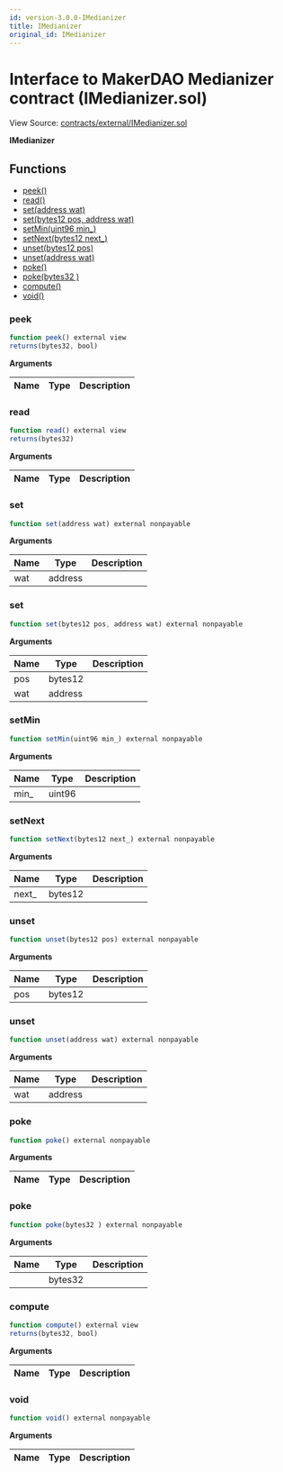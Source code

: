 ```yaml
---
id: version-3.0.0-IMedianizer
title: IMedianizer
original_id: IMedianizer
---
```


# Interface to MakerDAO Medianizer contract (IMedianizer.sol)

View Source: [contracts/external/IMedianizer.sol](../../contracts/external/IMedianizer.sol)

**IMedianizer**

## Functions

- [peek()](#peek)
- [read()](#read)
- [set(address wat)](#set)
- [set(bytes12 pos, address wat)](#set)
- [setMin(uint96 min_)](#setmin)
- [setNext(bytes12 next_)](#setnext)
- [unset(bytes12 pos)](#unset)
- [unset(address wat)](#unset)
- [poke()](#poke)
- [poke(bytes32 )](#poke)
- [compute()](#compute)
- [void()](#void)

### peek

```js
function peek() external view
returns(bytes32, bool)
```

**Arguments**

| Name        | Type           | Description  |
| ------------- |------------- | -----|

### read

```js
function read() external view
returns(bytes32)
```

**Arguments**

| Name        | Type           | Description  |
| ------------- |------------- | -----|

### set

```js
function set(address wat) external nonpayable
```

**Arguments**

| Name        | Type           | Description  |
| ------------- |------------- | -----|
| wat | address |  | 

### set

```js
function set(bytes12 pos, address wat) external nonpayable
```

**Arguments**

| Name        | Type           | Description  |
| ------------- |------------- | -----|
| pos | bytes12 |  | 
| wat | address |  | 

### setMin

```js
function setMin(uint96 min_) external nonpayable
```

**Arguments**

| Name        | Type           | Description  |
| ------------- |------------- | -----|
| min_ | uint96 |  | 

### setNext

```js
function setNext(bytes12 next_) external nonpayable
```

**Arguments**

| Name        | Type           | Description  |
| ------------- |------------- | -----|
| next_ | bytes12 |  | 

### unset

```js
function unset(bytes12 pos) external nonpayable
```

**Arguments**

| Name        | Type           | Description  |
| ------------- |------------- | -----|
| pos | bytes12 |  | 

### unset

```js
function unset(address wat) external nonpayable
```

**Arguments**

| Name        | Type           | Description  |
| ------------- |------------- | -----|
| wat | address |  | 

### poke

```js
function poke() external nonpayable
```

**Arguments**

| Name        | Type           | Description  |
| ------------- |------------- | -----|

### poke

```js
function poke(bytes32 ) external nonpayable
```

**Arguments**

| Name        | Type           | Description  |
| ------------- |------------- | -----|
|  | bytes32 |  | 

### compute

```js
function compute() external view
returns(bytes32, bool)
```

**Arguments**

| Name        | Type           | Description  |
| ------------- |------------- | -----|

### void

```js
function void() external nonpayable
```

**Arguments**

| Name        | Type           | Description  |
| ------------- |------------- | -----|

